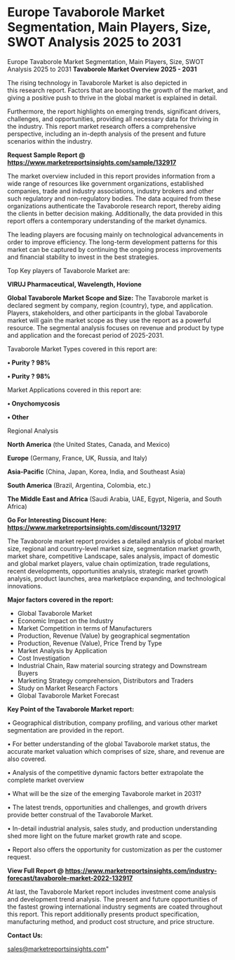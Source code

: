 # Europe Tavaborole Market Segmentation, Main Players, Size, SWOT Analysis 2025 to 2031
 Europe Tavaborole Market Segmentation, Main Players, Size, SWOT Analysis 2025 to 2031
<Strong> Tavaborole Market Overview 2025 - 2031</strong>

The rising technology in Tavaborole Market is also depicted in this research report. Factors that are boosting the growth of the market, and giving a positive push to thrive in the global market is explained in detail.

Furthermore, the report highlights on emerging trends, significant drivers, challenges, and opportunities, providing all necessary data for thriving in the industry. This report market research offers a comprehensive perspective, including an in-depth analysis of the present and future scenarios within the industry.

<strong>Request Sample Report @ <a href=https://www.marketreportsinsights.com/sample/132917>https://www.marketreportsinsights.com/sample/132917</a></strong>

The market overview included in this report provides information from a wide range of resources like government organizations, established companies, trade and industry associations, industry brokers and other such regulatory and non-regulatory bodies. The data acquired from these organizations authenticate the Tavaborole research report, thereby aiding the clients in better decision making. Additionally, the data provided in this report offers a contemporary understanding of the market dynamics.

The leading players are focusing mainly on technological advancements in order to improve efficiency. The long-term development patterns for this market can be captured by continuing the ongoing process improvements and financial stability to invest in the best strategies.

Top Key players of Tavaborole Market are:

<strong>VIRUJ Pharmaceutical, Wavelength, Hovione</strong>

<strong><b>Global Tavaborole Market Scope and Size:</b></strong>
The Tavaborole market is declared segment by company, region (country), type, and application. Players, stakeholders, and other participants in the global Tavaborole market will gain the market scope as they use the report as a powerful resource. The segmental analysis focuses on revenue and product by type and application and the forecast period of 2025-2031.

Tavaborole Market Types covered in this report are:

<strong>• Purity ? 98%

• Purity ? 98%</strong>

Market Applications covered in this report are:

<strong>• Onychomycosis

• Other</strong> 

Regional Analysis

<strong>North America</strong> (the United States, Canada, and Mexico)

<strong>Europe</strong> (Germany, France, UK, Russia, and Italy)

<strong>Asia-Pacific</strong> (China, Japan, Korea, India, and Southeast Asia)

<strong>South America</strong> (Brazil, Argentina, Colombia, etc.)

<strong>The Middle East and Africa</strong> (Saudi Arabia, UAE, Egypt, Nigeria, and South Africa)

<strong>Go For Interesting Discount Here: <a href=https://www.marketreportsinsights.com/discount/132917>https://www.marketreportsinsights.com/discount/132917</a></strong>

The Tavaborole market report provides a detailed analysis of global market size, regional and country-level market size, segmentation market growth, market share, competitive Landscape, sales analysis, impact of domestic and global market players, value chain optimization, trade regulations, recent developments, opportunities analysis, strategic market growth analysis, product launches, area marketplace expanding, and technological innovations.

<strong><b>Major factors covered in the report:</b></strong>
<ul>
  <li>Global Tavaborole Market </li>
  <li>Economic Impact on the Industry</li>
  <li>Market Competition in terms of Manufacturers</li>
  <li>Production, Revenue (Value) by geographical segmentation</li>
  <li>Production, Revenue (Value), Price Trend by Type</li>
  <li>Market Analysis by Application</li>
  <li>Cost Investigation</li>
  <li>Industrial Chain, Raw material sourcing strategy and Downstream Buyers</li>
  <li>Marketing Strategy comprehension, Distributors and Traders</li>
  <li>Study on Market Research Factors</li>
  <li>Global Tavaborole Market Forecast</li>
</ul>

<strong><b>Key Point of the Tavaborole Market report:</b></strong>

• Geographical distribution, company profiling, and various other market segmentation are provided in the report.

• For better understanding of the global Tavaborole market status, the accurate market valuation which comprises of size, share, and revenue are also covered.

• Analysis of the competitive dynamic factors better extrapolate the complete market overview

• What will be the size of the emerging Tavaborole market in 2031?

• The latest trends, opportunities and challenges, and growth drivers provide better construal of the Tavaborole Market.

• In-detail industrial analysis, sales study, and production understanding shed more light on the future market growth rate and scope.

• Report also offers the opportunity for customization as per the customer request.

<strong><b>View Full Report @ <a href=https://www.marketreportsinsights.com/industry-forecast/tavaborole-market-2022-132917>https://www.marketreportsinsights.com/industry-forecast/tavaborole-market-2022-132917</a></b></strong>


At last, the Tavaborole Market report includes investment come analysis and development trend analysis. The present and future opportunities of the fastest growing international industry segments are coated throughout this report. This report additionally presents product specification, manufacturing method, and product cost structure, and price structure.

<strong>Contact Us:</strong>

sales@marketreportsinsights.com"
